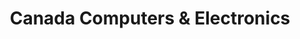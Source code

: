---
title: "Canada Computers & Electronics"
url: /montreal/canada-computers-and-electronics/
shop: electronics
---